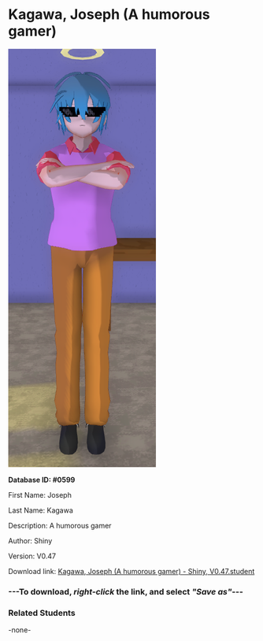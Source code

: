 # Kagawa, Joseph (A humorous gamer)

<img src="Files/Images/Kagawa, Joseph (A humorous gamer).png" title="Kagawa, Joseph (A humorous gamer) - Shiny, V0.47">

**Database ID: #0599**

First Name: Joseph

Last Name: Kagawa

Description: A humorous gamer

Author: Shiny

Version: V0.47

Download link: <a href="https://raw.githubusercontent.com/Arbiter1223/Daigaku-Gurashi-Custom-Students/master/Files/Studen%20Files/Kagawa%2C%20Joseph%20(A%20humorous%20gamer)%20-%20Shiny%2C%20V0.47.student">Kagawa, Joseph (A humorous gamer) - Shiny, V0.47.student</a>

### ---**To download, _right-click_ the link, and select _"Save as"_**---

### Related Students

-none-
